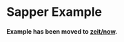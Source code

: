 # Sapper Example

#### Example has been moved to [zeit/now](https://github.com/zeit/now/tree/master/examples/sapper).
